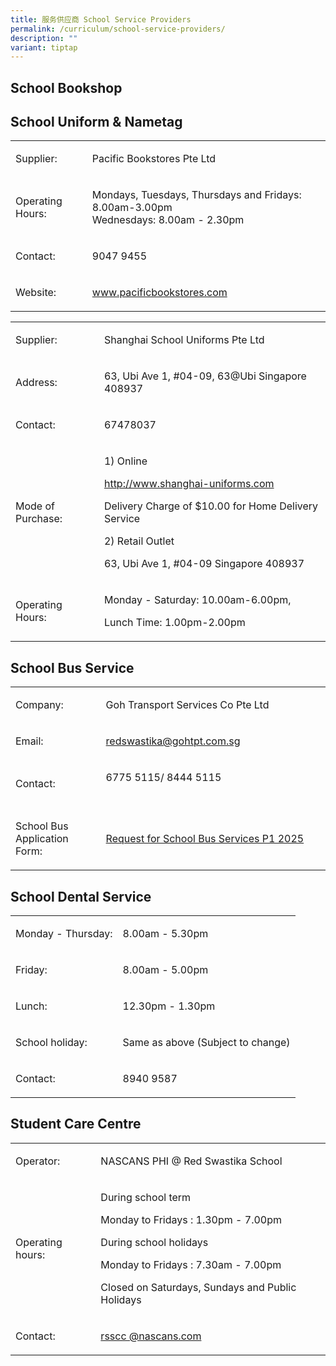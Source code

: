 ```yaml
---
title: 服务供应商 School Service Providers
permalink: /curriculum/school-service-providers/
description: ""
variant: tiptap
---
```

<h2>School Bookshop</h2>
<h2>School Uniform &amp; Nametag</h2>
<table style="minWidth: 50px">
<colgroup>
<col>
<col>
</colgroup>
<tbody>
<tr>
<td rowspan="1" colspan="1">
<p>Supplier:</p>
</td>
<td rowspan="1" colspan="1">
<p>Pacific Bookstores Pte Ltd</p>
</td>
</tr>
<tr>
<td rowspan="1" colspan="1">
<p>Operating Hours:
<br>
</p>
</td>
<td rowspan="1" colspan="1">
<p>Mondays, Tuesdays, Thursdays and Fridays: 8.00am-3.00pm
<br>Wednesdays: 8.00am - 2.30pm</p>
</td>
</tr>
<tr>
<td rowspan="1" colspan="1">
<p>Contact:</p>
</td>
<td rowspan="1" colspan="1">
<p>9047 9455
<br>
</p>
</td>
</tr>
<tr>
<td rowspan="1" colspan="1">
<p>Website:</p>
</td>
<td rowspan="1" colspan="1">
<p><a href="http://www.pacificbookstores.com/" rel="noopener noreferrer nofollow" target="_blank">www.pacificbookstores.com</a>
<br>
</p>
</td>
</tr>
</tbody>
</table>
<table style="minWidth: 50px">
<colgroup>
<col>
<col>
</colgroup>
<tbody>
<tr>
<td rowspan="1" colspan="1">
<p>Supplier:</p>
</td>
<td rowspan="1" colspan="1">
<p>Shanghai School Uniforms Pte Ltd</p>
</td>
</tr>
<tr>
<td rowspan="1" colspan="1">
<p>Address:</p>
</td>
<td rowspan="1" colspan="1">
<p>63, Ubi Ave 1, #04-09, 63@Ubi Singapore 408937
<br>
</p>
</td>
</tr>
<tr>
<td rowspan="1" colspan="1">
<p>Contact:</p>
</td>
<td rowspan="1" colspan="1">
<p>67478037</p>
</td>
</tr>
<tr>
<td rowspan="1" colspan="1">
<p>Mode of Purchase:</p>
</td>
<td rowspan="1" colspan="1">
<p>1) Online</p>
<p><a href="http://www.shanghai-uniforms.com" rel="noopener noreferrer nofollow" target="_blank">http://www.shanghai-uniforms.com</a>
</p>
<p>Delivery Charge of $10.00 for Home Delivery Service</p>
<p></p>
<p>2) Retail Outlet</p>
<p>63, Ubi Ave 1, #04-09 Singapore 408937</p>
</td>
</tr>
<tr>
<td rowspan="1" colspan="1">
<p>Operating Hours:</p>
</td>
<td rowspan="1" colspan="1">
<p>Monday - Saturday: 10.00am-6.00pm,</p>
<p>Lunch Time: 1.00pm-2.00pm</p>
</td>
</tr>
</tbody>
</table>
<h2>School Bus Service</h2>
<table style="minWidth: 50px">
<colgroup>
<col>
<col>
</colgroup>
<tbody>
<tr>
<td rowspan="1" colspan="1">
<p>Company:</p>
</td>
<td rowspan="1" colspan="1">
<p>Goh Transport Services Co Pte Ltd</p>
</td>
</tr>
<tr>
<td rowspan="1" colspan="1">
<p>Email:</p>
</td>
<td rowspan="1" colspan="1">
<p><a href="mailto:redswastika@gohtpt.com.sg" rel="noopener noreferrer nofollow" target="">redswastika@gohtpt.com.sg</a>
</p>
</td>
</tr>
<tr>
<td rowspan="1" colspan="1">
<p>Contact:</p>
</td>
<td rowspan="1" colspan="1">
<p>6775 5115/ 8444 5115&nbsp;&nbsp; &nbsp;&nbsp;&nbsp;&nbsp;&nbsp; &nbsp;&nbsp;&nbsp;
&nbsp;&nbsp;&nbsp; &nbsp;&nbsp;&nbsp; &nbsp;&nbsp;&nbsp; &nbsp;&nbsp;&nbsp;
&nbsp;&nbsp;&nbsp; &nbsp;&nbsp;&nbsp; &nbsp;&nbsp;&nbsp; &nbsp;&nbsp;&nbsp;
&nbsp;&nbsp;&nbsp; &nbsp;&nbsp;&nbsp; &nbsp;&nbsp;&nbsp; &nbsp;&nbsp;&nbsp;
&nbsp;&nbsp;&nbsp; &nbsp;&nbsp;&nbsp; &nbsp;&nbsp;&nbsp; &nbsp;&nbsp;&nbsp;
&nbsp;&nbsp;&nbsp; &nbsp;&nbsp;&nbsp; &nbsp;&nbsp;&nbsp; &nbsp;&nbsp;&nbsp;
&nbsp;&nbsp;&nbsp; &nbsp;&nbsp;&nbsp;</p>
</td>
</tr>
<tr>
<td rowspan="1" colspan="1">
<p>School Bus Application Form:</p>
</td>
<td rowspan="1" colspan="1">
<p><a href="/files/Request_for_School_Bus_Services___P1_2025.pdf" rel="noopener noreferrer nofollow" target="_blank">Request for School Bus Services P1 2025</a>
</p>
</td>
</tr>
</tbody>
</table>
<h2>School Dental Service</h2>
<table style="minWidth: 50px">
<colgroup>
<col>
<col>
</colgroup>
<tbody>
<tr>
<td rowspan="1" colspan="1">
<p>Monday - Thursday:</p>
</td>
<td rowspan="1" colspan="1">
<p>8.00am - 5.30pm</p>
</td>
</tr>
<tr>
<td rowspan="1" colspan="1">
<p>Friday:</p>
</td>
<td rowspan="1" colspan="1">
<p>8.00am - 5.00pm</p>
</td>
</tr>
<tr>
<td rowspan="1" colspan="1">
<p>Lunch:</p>
</td>
<td rowspan="1" colspan="1">
<p>12.30pm - 1.30pm</p>
</td>
</tr>
<tr>
<td rowspan="1" colspan="1">
<p>School holiday:</p>
</td>
<td rowspan="1" colspan="1">
<p>Same as above (Subject to change)</p>
</td>
</tr>
<tr>
<td rowspan="1" colspan="1">
<p>Contact:</p>
</td>
<td rowspan="1" colspan="1">
<p>8940 9587</p>
</td>
</tr>
</tbody>
</table>
<h2>Student Care Centre</h2>
<table style="minWidth: 50px">
<colgroup>
<col>
<col>
</colgroup>
<tbody>
<tr>
<td rowspan="1" colspan="1">
<p>Operator:</p>
</td>
<td rowspan="1" colspan="1">
<p>NASCANS PHI @ Red Swastika School</p>
</td>
</tr>
<tr>
<td rowspan="1" colspan="1">
<p>Operating hours:</p>
</td>
<td rowspan="1" colspan="1">
<p>During school term</p>
<p>Monday to Fridays : 1.30pm - 7.00pm</p>
<p>During school holidays</p>
<p>Monday to Fridays : 7.30am - 7.00pm</p>
<p>Closed on Saturdays, Sundays and Public Holidays</p>
</td>
</tr>
<tr>
<td rowspan="1" colspan="1">
<p>Contact:</p>
</td>
<td rowspan="1" colspan="1">
<p><a href="mailto:rsscc
@nascans.com" rel="noopener noreferrer nofollow" target="">rsscc @nascans.com</a>
<br>
</p>
</td>
</tr>
</tbody>
</table>
<p>
<br>
<br>
</p>